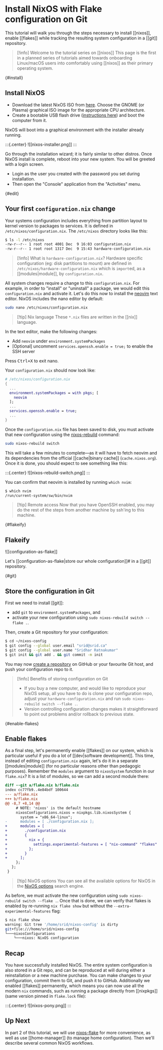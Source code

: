 
# Install NixOS with Flake configuration on Git

This tutorial will walk you through the steps necessary to install [[nixos]], enable [[flakes]] while tracking the resulting system configuration in a [[git]] repository.

>[!info] Welcome to the tutorial series on [[nixos]]
> This page is the first in a planned series of tutorials aimed towards onboarding Linux/macOS users into comfortably using [[nixos]] as their primary operating system.

{#install}
## Install NixOS

- Download the latest NixOS ISO from [here](https://nixos.org/download#download-nixos). Choose the GNOME (or Plasma) graphical ISO image for the appropriate CPU architecture. 
- Create a bootable USB flash drive ([instructions here](https://nixos.org/manual/nixos/stable/index.html#sec-booting-from-usb)) and boot the computer from it.

NixOS will boot into a graphical environment with the installer already running. 

:::{.center}
![[nixos-installer.png]]
:::

Go through the installation wizard; it is fairly similar to other distros. Once NixOS install is complete, reboot into your new system. You will be greeted with a login screen. 

- Login as the user you created with the password you set during installation. 
- Then open the "Console" application from the "Activities" menu.

{#edit}
## Your first `configuration.nix` change


Your systems configuration includes everything from partition layout to kernel version to packages to services. It is defined in `/etc/nixos/configuration.nix`. The `/etc/nixos` directory looks like this:

```sh
$ ls -l /etc/nixos
-rw-r--r-- 1 root root 4001 Dec  9 16:03 configuration.nix
-rw-r--r-- 1 root root 1317 Dec  9 15:43 hardware-configuration.nix

```

>[!info] What is `hardware-configuration.nix`?
> Hardware specific configuration (eg: disk partitions to mount) are defined in `/etc/nixos/hardware-configuration.nix` which is `import`ed, as a [[modules|module]], by `configuration.nix`.

All system changes require a change to this `configuration.nix`. For example, in order to "install" or "uninstall" a package, we would edit this `configuration.nix` and activate it. Let's do this now to install the [neovim](https://neovim.io/) text editor. NixOS includes the nano editor by default:

```sh
sudo nano /etc/nixos/configuration.nix
```

>[!tip] Nix language
> These `*.nix` files are written in the [[nix]] language.

In the text editor, make the following changes:

- Add `neovim` under `environment.systemPackages`
- [Optional] uncomment `services.openssh.enable = true;` to enable the SSH server

Press <kbd>Ctrl+X</kbd> to exit nano.

Your `configuration.nix` should now look like:

```nix
# /etc/nixos/configuration.nix
{
  ...
  environment.systemPackages = with pkgs; [
    neovim
  ];
  ...
  services.openssh.enable = true;
  ...
}
```

Once the `configuration.nix` file has been saved to disk, you must activate that new configuration using the [nixos-rebuild](https://nixos.wiki/wiki/Nixos-rebuild) command:

```sh
sudo nixos-rebuild switch
```

This will take a few minutes to complete―as it will have to fetch neovim and its dependencies from the official [[cache|binary cache]] (`cache.nixos.org`). Once it is done, you should expect to see something like this:

:::{.center}
![[nixos-rebuild-switch.png]]
:::

You can confirm that neovim is installed by running `which nvim`:

```sh
$ which nvim
/run/current-system/sw/bin/nvim
```

>[!tip] Remote access
> Now that you have OpenSSH enabled, you may do the rest of the steps from another machine by ssh'ing to this machine.

{#flakeify}
## Flakeify

![[configuration-as-flake]]

Let's [[configuration-as-flake|store our whole configuration]]# in a [[git]] repository.

{#git}
## Store the configuration in Git

First we need to install [[git]]: 
- add `git` to `environment.systemPackages`, and 
- activate your new configuration using `sudo nixos-rebuild switch --flake .`. 
 
Then, create a Git repository for your configuration:


```sh
$ cd ~/nixos-config
$ git config --global user.email "srid@srid.ca"
$ git config --global user.name "Sridhar Ratnakumar"
$ git init && git add . && git commit -m init
```

You may now [create a repository](https://docs.github.com/en/get-started/quickstart/create-a-repo) on GitHub or your favourite Git host, and push your configuration repo to it. 

>[!info] Benefits of storing configuration on Git
> - If you buy a new computer, and would like to reproduce your NixOS setup, all you have to do is clone your configuration repo, adjust your `hardware-configuration.nix` and run `sudo nixos-rebuild switch --flake .`. 
> - Version controlling configuration changes makes it straightforward to point out problems and/or rollback to previous state.


{#enable-flakes}
## Enable flakes

As a final step, let's permanently enable [[flakes]] on our system, which is particular useful if you do a lot of [[dev|software development]]. This time, instead of editing `configuration.nix` again, let's do it in a separate [[modules|module]] (for no particular reasons other than pedagogic purposes). Remember the `modules` argument to `nixosSystem` function in our `flake.nix`? It is a list of modules, so we can add a second module there:

```diff
diff --git a/flake.nix b/flake.nix
index cc77fb9..4e84bdf 100644
--- a/flake.nix
+++ b/flake.nix
@@ -8,7 +8,14 @@
     # NOTE: 'nixos' is the default hostname
     nixosConfigurations.nixos = nixpkgs.lib.nixosSystem {
       system = "x86_64-linux";
-      modules = [ ./configuration.nix ];
+      modules = [
+        ./configuration.nix
+        {
+          nix = {
+            settings.experimental-features = [ "nix-command" "flakes" ];
+          };
+        }
+      ];
     };
   };
 }
```

>[!tip] NixOS options
> You can see all the available options for NixOS in the [NixOS options](https://search.nixos.org/options) search engine.

As before, we must activate the new configuration using `sudo nixos-rebuild switch --flake .`. Once that is done, we can verify that flakes is enabled by re-running `nix flake show` but without the `--extra-experimental-features` flag:

```sh
$ nix flake show
warning: Git tree '/home/srid/nixos-config' is dirty
git+file:///home/srid/nixos-config
└───nixosConfigurations
    └───nixos: NixOS configuration
```

## Recap

You have successfully installed NixOS. The entire system configuration is also stored in a Git repo, and can be reproduced at will during either a reinstallation or a new machine purchase. You can make changes to your configuration, commit them to Git, and push it to GitHub. Additionally we enabled [[flakes]] permanently, which means you can now use all the modern `nix` commands, such as running a package directly from [[nixpkgs]] (same version pinned in `flake.lock` file):

:::{.center}
![[nixos-pony.png]]
:::


## Up Next

In part 2 of this tutorial, we will use [nixos-flake](https://community.flake.parts/nixos-flake) for more convenience, as well as use [[home-manager]] (to manage home configuration). Then we'll describe several common NixOS workflows.

